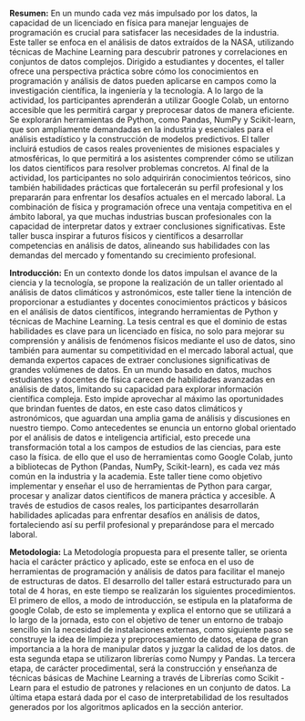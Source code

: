 **Resumen:** En un mundo cada vez más impulsado por los datos, la capacidad de un licenciado en física para manejar lenguajes de programación es crucial para satisfacer las necesidades de la industria. 
Este taller se enfoca en el análisis de datos extraídos de la NASA, utilizando técnicas de Machine Learning para descubrir patrones y correlaciones en conjuntos de datos complejos. 
Dirigido a estudiantes y docentes, el taller ofrece una perspectiva práctica sobre cómo los conocimientos en programación y análisis de datos pueden aplicarse en campos como la investigación científica, 
la ingeniería y la tecnología. A lo largo de la actividad, los participantes aprenderán a utilizar Google Colab, un entorno accesible que les permitirá cargar y preprocesar datos de manera eficiente. 
Se explorarán herramientas de Python, como Pandas, NumPy y Scikit-learn, que son ampliamente demandadas en la industria y esenciales para el análisis estadístico y la construcción de modelos predictivos. 
El taller incluirá estudios de casos reales provenientes de misiones espaciales y atmosféricas, lo que permitirá a los asistentes comprender cómo se utilizan los datos científicos para resolver problemas concretos. 
Al final de la actividad, los participantes no solo adquirirán conocimientos teóricos, sino también habilidades prácticas que fortalecerán su perfil profesional y los prepararán para enfrentar los 
desafíos actuales en el mercado laboral. La combinación de física y programación ofrece una ventaja competitiva en el ámbito laboral, ya que muchas industrias buscan profesionales con la capacidad de 
interpretar datos y extraer conclusiones significativas. Este taller busca inspirar a futuros físicos y científicos a desarrollar competencias en análisis de datos, alineando sus habilidades con las
demandas del mercado y fomentando su crecimiento profesional.

**Introducción:** 
En un contexto donde los datos impulsan el avance de la ciencia y la tecnología, se propone la realización de un taller orientado al análisis de datos climáticos y astronómicos,
este taller tiene la intención de proporcionar a estudiantes y docentes conocimientos prácticos y básicos en el análisis de datos científicos, integrando herramientas de Python y técnicas de Machine Learning. 
La tesis central es que el dominio de estas habilidades es clave para un licenciado en física, no solo para mejorar su comprensión y análisis de fenómenos físicos mediante el uso de datos, sino también para 
aumentar su competitividad en el mercado laboral actual, que demanda expertos capaces de extraer conclusiones significativas de grandes volúmenes de datos.
En un mundo basado en datos, muchos estudiantes y docentes de física carecen de habilidades avanzadas en análisis de datos, limitando su capacidad para explorar información científica compleja. Esto impide 
aprovechar al máximo las oportunidades que brindan fuentes de datos, en este caso datos climáticos y astronómicos, que aguardan una amplia gama de análisis y discusiones en nuestro tiempo.
Como antecedentes se enuncia un entorno global orientado por el análisis de datos e inteligencia artificial, esto precede una transformación total a los campos de estudios de las ciencias, para este caso 
la física. de ello que el uso de herramientas como Google Colab, junto a bibliotecas de Python (Pandas, NumPy, Scikit-learn), es cada vez más común en la industria y la academia.
Este taller tiene como objetivo implementar y enseñar el uso de herramientas de Python para cargar, procesar y analizar datos científicos de manera práctica y accesible. A través de estudios de casos reales,
los participantes desarrollarán habilidades aplicadas para enfrentar desafíos en análisis de datos, fortaleciendo así su perfil profesional y preparándose para el mercado laboral.

**Metodologia:**
La Metodología propuesta para el presente taller, se orienta hacia el carácter práctico  y aplicado, este se enfoca en el uso de herramientas 
de programación y análisis de datos para facilitar el manejo de estructuras de datos.
El desarrollo del taller estará estructurado para un total de 4 horas, en este tiempo se realizarán los siguientes procedimientos.
El primero de ellos, a modo de introducción, se estipula en la plataforma de google Colab, de esto se implementa y explica el entorno 
que se utilizará a lo largo de la jornada, esto con el objetivo de tener un entorno de trabajo sencillo sin la necesidad de instalaciones 
externas, como siguiente paso se construye la idea de limpieza y preprocesamiento de datos, etapa de gran importancia a la hora de manipular 
datos y juzgar la calidad de los datos. de esta segunda etapa se utilizaron librerías como Numpy y Pandas. La tercera etapa, de carácter procedimental, 
será la construcción y enseñanza de técnicas básicas de Machine Learning a través de Librerías como Scikit - Learn para el estudio de patrones y 
relaciones en un conjunto de datos. La última etapa estará dada por el caso de interpretabilidad de los resultados generados por los algoritmos aplicados 
en la sección anterior.
